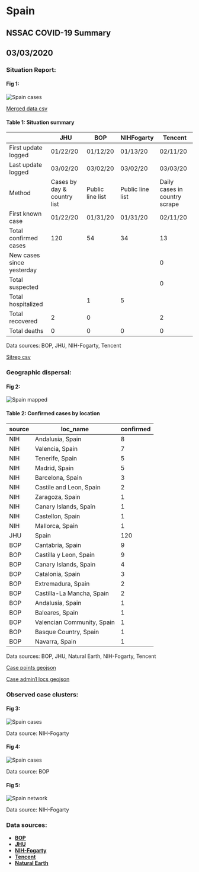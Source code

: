 # Spain
## NSSAC COVID-19 Summary
## 03/03/2020



### Situation Report:
#### Fig 1:
![Spain cases](../merged_histories/Spain_merged_histories.png)

[Merged data csv](https://github.com/SchlittDataSci/SchlittDataSci.github.io/blob/master/data/tables/Spain_merged_daily.csv)

#### Table 1: Situation summary


|                           | JHU                         | BOP              | NIHFogarty       | Tencent                       |
|---------------------------|-----------------------------|------------------|------------------|-------------------------------|
| First update logged       | 01/22/20                    | 01/12/20         | 01/13/20         | 02/11/20                      |
| Last update logged        | 03/02/20                    | 03/02/20         | 03/02/20         | 03/03/20                      |
| Method                    | Cases by day & country list | Public line list | Public line list | Daily cases in country scrape |
| First known case          | 01/22/20                    | 01/31/20         | 01/31/20         | 02/11/20                      |
| Total confirmed cases     | 120                         | 54               | 34               | 13                            |
| New cases since yesterday |                             |                  |                  | 0                             |
| Total suspected           |                             |                  |                  | 0                             |
| Total hospitalized        |                             | 1                | 5                |                               |
| Total recovered           | 2                           | 0                |                  | 2                             |
| Total deaths              | 0                           | 0                | 0                | 0                             |

Data sources: BOP, JHU, NIH-Fogarty, Tencent


[Sitrep csv](https://github.com/SchlittDataSci/SchlittDataSci.github.io/blob/master/data/tables/Spain_sitrep.csv)

### Geographic dispersal:
#### Fig 2:
![Spain mapped](../case_locs/Spain_case_locs.png)

#### Table 2: Confirmed cases by location


| source   | loc_name                   |   confirmed |
|----------|----------------------------|-------------|
| NIH      | Andalusia, Spain           |           8 |
| NIH      | Valencia, Spain            |           7 |
| NIH      | Tenerife, Spain            |           5 |
| NIH      | Madrid, Spain              |           5 |
| NIH      | Barcelona, Spain           |           3 |
| NIH      | Castile and Leon, Spain    |           2 |
| NIH      | Zaragoza, Spain            |           1 |
| NIH      | Canary Islands, Spain      |           1 |
| NIH      | Castellon, Spain           |           1 |
| NIH      | Mallorca, Spain            |           1 |
| JHU      | Spain                      |         120 |
| BOP      | Cantabria, Spain           |           9 |
| BOP      | Castilla y Leon, Spain     |           9 |
| BOP      | Canary Islands, Spain      |           4 |
| BOP      | Catalonia, Spain           |           3 |
| BOP      | Extremadura, Spain         |           2 |
| BOP      | Castilla-La Mancha, Spain  |           2 |
| BOP      | Andalusia, Spain           |           1 |
| BOP      | Baleares, Spain            |           1 |
| BOP      | Valencian Community, Spain |           1 |
| BOP      | Basque Country, Spain      |           1 |
| BOP      | Navarra, Spain             |           1 |

Data sources: BOP, JHU, Natural Earth, NIH-Fogarty, Tencent


[Case points geojson](https://github.com/SchlittDataSci/SchlittDataSci.github.io/blob/master/data/shapes/Spain_case_locs.geojson)

[Case admin1 locs geojson](https://github.com/SchlittDataSci/SchlittDataSci.github.io/blob/master/data/shapes/Spain_admin1_locs.geojson)

### Observed case clusters:
#### Fig 3:
![Spain cases](../cluster_analysis/Spain_imported_cases_NIHFogarty.png)



Data source: NIH-Fogarty


#### Fig 4:
![Spain cases](../cluster_analysis/Spain_imported_cases_BOP.png)



Data source: BOP


#### Fig 5:
![Spain network](../autochthonous_networks/Spain_network.png)



Data source: NIH-Fogarty


### Data sources:
* **[BOP](https://github.com/beoutbreakprepared/nCoV2019)**
* **[JHU](https://github.com/CSSEGISandData/COVID-19)** 
* **[NIH-Fogarty](https://docs.google.com/spreadsheets/d/1jS24DjSPVWa4iuxuD4OAXrE3QeI8c9BC1hSlqr-NMiU/edit#gid=1187587451)** 
* **[Tencent](https://news.qq.com/zt2020/page/feiyan.htm)**
* **[Natural Earth](https://www.naturalearthdata.com/forums/forum/natural-earth-map-data/cultural-vectors/admin-1-states-provinces-and-their-boundaries/)**

<!-- Global site tag (gtag.js) - Google Analytics -->
<script async src="https://www.googletagmanager.com/gtag/js?id=UA-158816269-1"></script>
<script>
  window.dataLayer = window.dataLayer || [];
  function gtag(){dataLayer.push(arguments);}
  gtag('js', new Date());

  gtag('config', 'UA-158816269-1');
</script>